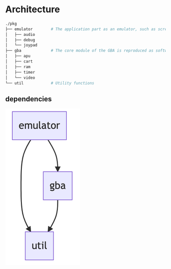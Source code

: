 # Architecture

```sh
./pkg
├── emulator        # The application part as an emulator, such as screen drawing, sound playback, keyboard input, etc.
│   ├── audio
│   ├── debug
│   └── joypad
├── gba             # The core module of the GBA is reproduced as software.
│   ├── apu
│   ├── cart
│   ├── ram
│   ├── timer
│   └── video
└── util            # Utility functions
```

## dependencies

![dependencies](./dependencies.png)

